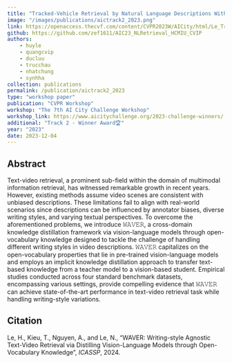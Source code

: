 ```yaml
---
title: "Tracked-Vehicle Retrieval by Natural Language Descriptions With Multi-Contextual Adaptive Knowledge"
image: "/images/publications/aictrack2_2023.png"
link: https://openaccess.thecvf.com/content/CVPR2023W/AICity/html/Le_Tracked-Vehicle_Retrieval_by_Natural_Language_Descriptions_With_Multi-Contextual_Adaptive_Knowledge_CVPRW_2023_paper.html
github: https://github.com/zef1611/AIC23_NLRetrieval_HCMIU_CVIP
authors: 
    - huyle
    - quangcvip
    - ducluu
    - trucchau
    - nhatchung
    - synhha
collection: publications
permalink: /publication/aictrack2_2023
type: "workshop paper"
publication: "CVPR Workshop"
workshop: "The 7th AI City Challenge Workshop"
workshop_link: https://www.aicitychallenge.org/2023-challenge-winners/
additional: "Track 2 - Winner Award🏆"
year: "2023"
date: 2023-12-04
---
```


## Abstract
Text-video retrieval, a prominent sub-field within the domain of multimodal information retrieval, has witnessed remarkable growth in recent years. However, existing methods assume video scenes are consistent with unbiased descriptions. These limitations fail to align with real-world scenarios since descriptions can be influenced by annotator biases, diverse writing styles, and varying textual perspectives. To overcome the aforementioned problems, we introduce 𝚆𝙰𝚅𝙴𝚁, a cross-domain knowledge distillation framework via vision-language models through open-vocabulary knowledge designed to tackle the challenge of handling different writing styles in video descriptions. 𝚆𝙰𝚅𝙴𝚁 capitalizes on the open-vocabulary properties that lie in pre-trained vision-language models and employs an implicit knowledge distillation approach to transfer text-based knowledge from a teacher model to a vision-based student. Empirical studies conducted across four standard benchmark datasets, encompassing various settings, provide compelling evidence that 𝚆𝙰𝚅𝙴𝚁 can achieve state-of-the-art performance in text-video retrieval task while handling writing-style variations.

## Citation
Le, H., Kieu, T., Nguyen, A., and Le, N., “WAVER: Writing-style Agnostic Text-Video Retrieval via Distilling Vision-Language Models through Open-Vocabulary Knowledge”, <i>ICASSP</i>, 2024.